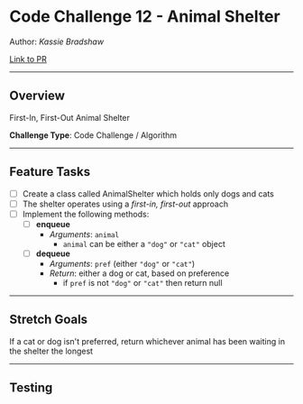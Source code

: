 # Code Challenge 12 - Animal Shelter

Author: *Kassie Bradshaw*

[Link to PR](https://github.com/kassiebradshaw/data-structures-and-algorithms/pull/33)

---

## Overview

First-In, First-Out Animal Shelter

**Challenge Type**: Code Challenge / Algorithm

---

## Feature Tasks

* [ ] Create a class called AnimalShelter which holds only dogs and cats
* [ ] The shelter operates using a *first-in, first-out* approach
* [ ] Implement the following methods:
  * [ ] **enqueue**
    * *Arguments*: `animal`
      * `animal` can be either a `"dog"` or `"cat"` object
  * [ ] **dequeue**
    * *Arguments*: `pref` (either `"dog"` or `"cat"`)
    * *Return*: either a dog or cat, based on preference
      * if `pref` is not `"dog"` or `"cat"` then return null

---

## Stretch Goals

If a cat or dog isn't preferred, return whichever animal has been waiting in the shelter the longest

---

## Testing
